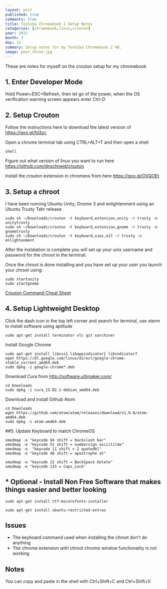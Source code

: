 ```yaml
---
layout: post
published: true
comments: true
title: Toshiba Chromebook 2 Setup Notes
categories: [chromebook,linux,crouton]
year: 2015
month: 3
day: 12
summary: Setup notes for my Toshiba Chromebook 2 HD.
image: post_three.jpg
---
```


These are notes for myself on the crouton setup for my chromebook

## 1. Enter Developer Mode

Hold Power+ESC+Refresh, then let go of the power, when the OS verification warning screen appears enter  Ctrl-D

## 2. Setup Crouton

Follow the instructions here to download the latest version of https://goo.gl/fd3zc.

Open a chrome terminal tab using CTRL+ALT+T and then open a shell

    shell

Figure out what version of linux you want to run here https://github.com/dnschneid/crouton

Install the crouton extension in chromeos from here https://goo.gl/OVQOEt

## 3. Setup a chroot

I have been running Ubuntu Unity, Gnome 3 and enlightenment using an Ubuntu Trusty Tahr release.

    sudo sh ~/Downloads/crouton -t keyboard,extension,unity -r trusty -n unitytrusty
    sudo sh ~/Downloads/crouton -t keyboard,extension,gnome -r trusty -n gnometrusty
    sudo sh ~/Downloads/crouton -t keyboard,xiwi,e17 -r trusty -n enlightenment

After the instalation is complete you will set up your unix username and password for the chroot in the terminal.

Once the chroot is done installing and you have set up your user you launch your chroot using:

    sudo startunity
    sudo startgnome

[Crouton Command Cheat Sheet](https://github.com/dnschneid/crouton/wiki/Crouton-Command-Cheat-Sheet)

## 4. Setup Lightweight Desktop

Click the dash icon in the top left corner and search for terminal, use xterm to install software using aptitude

    sudo apt-get install terminator vlc git xarchiver

Install Google Chrome

    sudo apt-get install libxss1 libappindicator1 libindicator7
    wget https://dl.google.com/linux/direct/google-chrome-stable_current_amd64.deb
    sudo dpkg -i google-chrome*.deb

Download Cura from http://software.ultimaker.com/

    cd Downloads
    sudo dpkg -i cura_15.02.1-debian_amd64.deb

Download and install Github Atom

    cd Downloads
    wget https://github.com/atom/atom/releases/download/v1.0.0/atom-amd64.deb
    sudo dpkg -i atom-amd64.deb

##5. Update Keyboard to match ChromeOS

    xmodmap -e "keycode 94 shift = backslash bar"
    xmodmap -e "keycode 51 shift = numbersign asciitilde"
    xmodmap -e  "keycode 11 shift = 2 quotedbl"
    xmodmap -e "keycode 48 shift = apostrophe at"

    xmodmap -e "keycode 22 shift = BackSpace Delete"
    xmodmap -e "keycode 133 = Caps_Lock"


## * Optional - Install Non Free Software that makes things easier and better looking

    sudo apt-get install ttf-mscorefonts-installer

    sudo apt-get install ubuntu-restricted-extras


## Issues

+   The keyboard command used when installing the chroot don't do anything
+   The chrome extension with chroot chrome window functionality is not working

## Notes
You can copy and paste in the shell with Ctrl+Shift+C and Ctrl+Shift+V.

